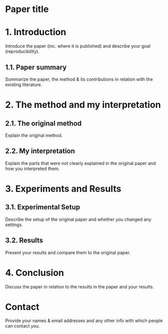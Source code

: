 # Paper title

# 1. Introduction

Introduce the paper (inc. where it is published) and describe your goal (reproducibility).

## 1.1. Paper summary

Summarize the paper, the method & its contributions in relation with the existing literature.

# 2. The method and my interpretation

## 2.1. The original method

Explain the original method.

## 2.2. My interpretation 

Explain the parts that were not clearly explained in the original paper and how you interpreted them.

# 3. Experiments and Results

## 3.1. Experimental Setup

Describe the setup of the original paper and whether you changed any settings.

## 3.2. Results

Present your results and compare them to the original paper.

# 4. Conclusion

Discuss the paper in relation to the results in the paper and your results.

# Contact

Provide your names & email addresses and any other info with which people can contact you.
